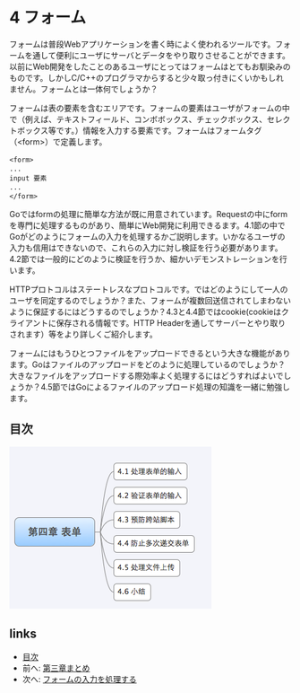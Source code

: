 # 4 フォーム

フォームは普段Webアプリケーションを書く時によく使われるツールです。フォームを通して便利にユーザにサーバとデータをやり取りさせることができます。以前にWeb開発をしたことのあるユーザにとってはフォームはとてもお馴染みのものです。しかしC/C++のプログラマからすると少々取っ付きにくいかもしれません。フォームとは一体何でしょうか？

フォームは表の要素を含むエリアです。フォームの要素はユーザがフォームの中で（例えば、テキストフィールド、コンボボックス、チェックボックス、セレクトボックス等です。）情報を入力する要素です。フォームはフォームタグ（\<form\>）で定義します。

	<form>
	...
	input 要素
	...
	</form>

Goではformの処理に簡単な方法が既に用意されています。Requestの中にformを専門に処理するものがあり、簡単にWeb開発に利用できるます。4.1節の中でGoがどのようにフォームの入力を処理するかご説明します。いかなるユーザの入力も信用はできないので、これらの入力に対し検証を行う必要があります。4.2節では一般的にどのように検証を行うか、細かいデモンストレーションを行います。

HTTPプロトコルはステートレスなプロトコルです。ではどのようにして一人のユーザを同定するのでしょうか？また、フォームが複数回送信されてしまわないように保証するにはどうするのでしょうか？4.3と4.4節ではcookie(cookieはクライアントに保存される情報です。HTTP Headerを通してサーバーとやり取りされます）等をより詳しくご紹介します。

フォームにはもうひとつファイルをアップロードできるという大きな機能があります。Goはファイルのアップロードをどのように処理しているのでしょうか？大きなファイルをアップロードする際効率よく処理するにはどうすればよいでしょうか？4.5節ではGoによるファイルのアップロード処理の知識を一緒に勉強します。

## 目次
![](images/navi4.png?raw=true)

## links
   * [目次](<preface.md>)
   * 前へ: [第三章まとめ](<03.5.md>)
   * 次へ: [フォームの入力を処理する](<04.1.md>)
